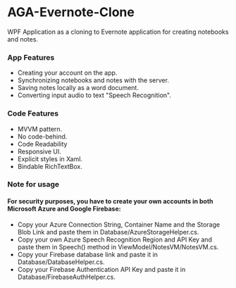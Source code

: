# AGA-Evernote-Clone
WPF Application as a cloning to Evernote application for creating notebooks and notes.

### App Features
* Creating your account on the app.
* Synchronizing notebooks and notes with the server.
* Saving notes locally as a word document.
* Converting input audio to text "Speech Recognition".

### Code Features
* MVVM pattern.
* No code-behind.
* Code Readability
* Responsive UI.
* Explicit styles in Xaml.
* Bindable RichTextBox.

### Note for usage
#### For security purposes, you have to create your own accounts in both Microsoft Azure and Google Firebase:
* Copy your Azure Connection String, Container Name and the Storage Blob Link and paste them in Database/AzureStorageHelper.cs.
* Copy your own Azure Speech Recognition Region and API Key and paste them in Speech() method in ViewModel/NotesVM/NotesVM.cs.
* Copy your Firebase database link and paste it in Database/DatabaseHelper.cs.
* Copy your Firebase Authentication API Key and paste it in Database/FirebaseAuthHelper.cs.
